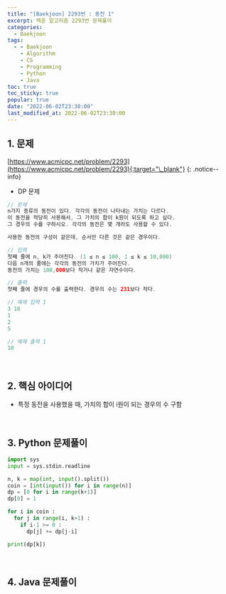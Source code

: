 ```yaml
---
title: "[Baekjoon] 2293번 : 동전 1"
excerpt: 백준 알고리즘 2293번 문제풀이
categories:
  - Baekjoon
tags:
  - - Baekjoon
    - Algorithm
    - CS
    - Programming
    - Python
    - Java
toc: true
toc_sticky: true
popular: true
date: "2022-06-02T23:30:00"
last_modified_at: 2022-06-02T23:30:00
---
```


## 1. 문제

[https://www.acmicpc.net/problem/2293](https://www.acmicpc.net/problem/2293){:target="\_blank"}
{: .notice--info}

- DP 문제

```java
// 문제
n가지 종류의 동전이 있다. 각각의 동전이 나타내는 가치는 다르다. 
이 동전을 적당히 사용해서, 그 가치의 합이 k원이 되도록 하고 싶다. 
그 경우의 수를 구하시오. 각각의 동전은 몇 개라도 사용할 수 있다.

사용한 동전의 구성이 같은데, 순서만 다른 것은 같은 경우이다.

// 입력
첫째 줄에 n, k가 주어진다. (1 ≤ n ≤ 100, 1 ≤ k ≤ 10,000) 
다음 n개의 줄에는 각각의 동전의 가치가 주어진다. 
동전의 가치는 100,000보다 작거나 같은 자연수이다.

// 출력
첫째 줄에 경우의 수를 출력한다. 경우의 수는 231보다 작다.

// 예제 입력 1 
3 10
1
2
5

// 예제 출력 1 
10
```

<br>

## 2. 핵심 아이디어

- 특정 동전을 사용했을 때, 가치의 합이 i원이 되는 경우의 수 구함

<br>

## 3. Python 문제풀이

```python
import sys
input = sys.stdin.readline

n, k = map(int, input().split())
coin = [int(input()) for i in range(n)]
dp = [0 for i in range(k+1)]
dp[0] = 1

for i in coin :
  for j in range(i, k+1) :
    if i-1 >= 0 :
      dp[j] += dp[j-i]

print(dp[k])
```

<br>

## 4. Java 문제풀이

```java

```
